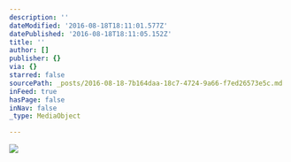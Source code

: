 ```yaml
---
description: ''
dateModified: '2016-08-18T18:11:01.577Z'
datePublished: '2016-08-18T18:11:05.152Z'
title: ''
author: []
publisher: {}
via: {}
starred: false
sourcePath: _posts/2016-08-18-7b164daa-18c7-4724-9a66-f7ed26573e5c.md
inFeed: true
hasPage: false
inNav: false
_type: MediaObject

---
```

![](https://the-grid-user-content.s3-us-west-2.amazonaws.com/ac6ed05d-4696-4338-b1bb-6499d5f164aa.jpg)